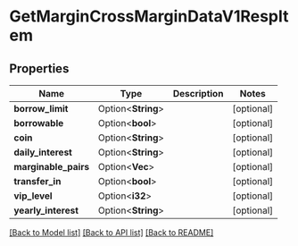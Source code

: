 # GetMarginCrossMarginDataV1RespItem

## Properties

Name | Type | Description | Notes
------------ | ------------- | ------------- | -------------
**borrow_limit** | Option<**String**> |  | [optional]
**borrowable** | Option<**bool**> |  | [optional]
**coin** | Option<**String**> |  | [optional]
**daily_interest** | Option<**String**> |  | [optional]
**marginable_pairs** | Option<**Vec<String>**> |  | [optional]
**transfer_in** | Option<**bool**> |  | [optional]
**vip_level** | Option<**i32**> |  | [optional]
**yearly_interest** | Option<**String**> |  | [optional]

[[Back to Model list]](../README.md#documentation-for-models) [[Back to API list]](../README.md#documentation-for-api-endpoints) [[Back to README]](../README.md)


